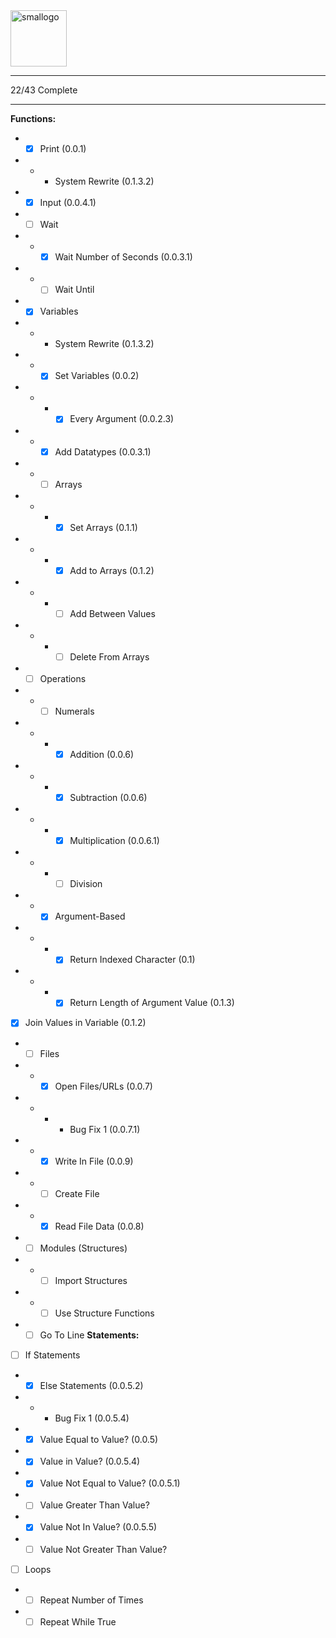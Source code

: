 
<img width="90" alt="smallogo" src="https://user-images.githubusercontent.com/76265961/161445552-9dc1e206-12f1-42e6-b380-dade6ddb27ce.png">

---

22/43 Complete

---




<b>Functions:</b>
- - [X] Print (0.0.1)
- - - System Rewrite (0.1.3.2)
- - [X] Input (0.0.4.1)
- - [ ] Wait
- - - [X] Wait Number of Seconds (0.0.3.1)
- - - [ ] Wait Until
- - [X] Variables
- - - System Rewrite (0.1.3.2)
- - - [X] Set Variables (0.0.2)
- - - - [X] Every Argument (0.0.2.3)
- - - [X] Add Datatypes (0.0.3.1)
- - - [ ] Arrays
- - - - [X] Set Arrays (0.1.1)
- - - - [X] Add to Arrays (0.1.2)
- - - - [ ] Add Between Values
- - - - [ ] Delete From Arrays
- - [ ] Operations
- - - [ ] Numerals
- - - - [X] Addition (0.0.6)
- - - - [X] Subtraction (0.0.6)
- - - - [X] Multiplication (0.0.6.1)
- - - - [ ] Division
- - - [X] Argument-Based
- - - - [X] Return Indexed Character (0.1)
- - - - [X] Return Length of Argument Value (0.1.3)
- [X] Join Values in Variable (0.1.2)
- - [ ] Files
- - - [X] Open Files/URLs (0.0.7)
- - - - Bug Fix 1 (0.0.7.1)
- - - [X] Write In File (0.0.9)
- - - [ ] Create File
- - - [X] Read File Data (0.0.8)
- - [ ] Modules (Structures)
- - - [ ] Import Structures
- - - [ ] Use Structure Functions
- - [ ] Go To Line
<b>Statements:</b>
- [ ] If Statements
- - [X] Else Statements (0.0.5.2)
- - - Bug Fix 1 (0.0.5.4)
- - [X] Value Equal to Value? (0.0.5)
- - [X] Value in Value? (0.0.5.4)
- - [X] Value Not Equal to Value? (0.0.5.1)
- - [ ] Value Greater Than Value?
- - [X] Value Not In Value? (0.0.5.5)
- - [ ] Value Not Greater Than Value?
- [ ] Loops
- - [ ] Repeat Number of Times
- - [ ] Repeat While True
